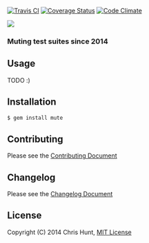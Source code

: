 [![Travis CI](https://travis-ci.org/chrishunt/mute.png)](https://travis-ci.org/chrishunt/mute)
[![Coverage Status](https://coveralls.io/repos/chrishunt/mute/badge.png?branch=master)](https://coveralls.io/r/chrishunt/mute)
[![Code Climate](https://codeclimate.com/github/chrishunt/mute.png)](https://codeclimate.com/github/chrishunt/mute)

![](https://raw2.github.com/chrishunt/mute/master/screenshot.png)

### Muting test suites since 2014

## Usage

TODO :)

## Installation

```bash
$ gem install mute
```

## Contributing
Please see the [Contributing
Document](https://github.com/chrishunt/mute/blob/master/CONTRIBUTING.md)

## Changelog
Please see the [Changelog
Document](https://github.com/chrishunt/mute/blob/master/CHANGELOG.md)

## License
Copyright (C) 2014 Chris Hunt, [MIT
License](https://github.com/chrishunt/mute/blob/master/LICENSE.txt)
